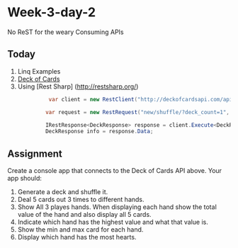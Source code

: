 # Week-3-day-2
No ReST for the weary
Consuming APIs

Today
-----

1. Linq Examples
1. [Deck of Cards](http://deckofcardsapi.com/)
1. Using [Rest Sharp] (http://restsharp.org/)
```c#
             var client = new RestClient("http://deckofcardsapi.com/api/deck");

            var request = new RestRequest("new/shuffle/?deck_count=1", Method.GET);

            IRestResponse<DeckResponse> response = client.Execute<DeckResponse>(request);
            DeckResponse info = response.Data; 
```

Assignment
----------

Create a console app that connects to the Deck of Cards API above. Your app should:

1. Generate a deck and shuffle it.
2. Deal 5 cards out 3 times to different hands.
3. Show All 3 playes hands. When displaying each hand show the total value of the hand and also display all 5 cards.
4. Indicate which hand has the highest value and what that value is.
5. Show the min and max card for each hand.
6. Display which hand has the most hearts.
